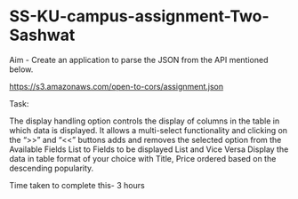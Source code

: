 # SS-KU-campus-assignment-Two-Sashwat

Aim -  Create an application to parse the JSON from the API mentioned below.

https://s3.amazonaws.com/open-to-cors/assignment.json

Task:

The display handling option controls the display of columns in the table in which data is displayed. It allows a multi-select functionality and clicking on the “>>” and “<<” buttons adds and removes the selected option from the Available Fields List to Fields to be displayed List and Vice Versa
Display the data in table format of your choice with Title, Price ordered based on the descending popularity.


Time taken to complete this- 3 hours
